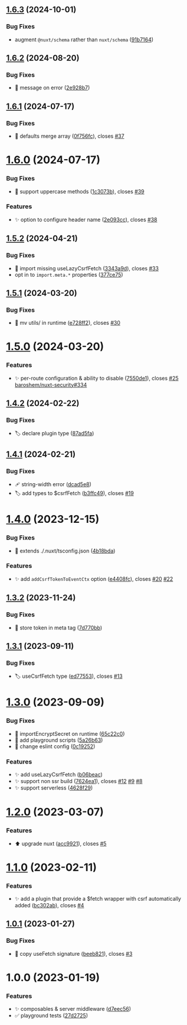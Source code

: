 ## [1.6.3](https://github.com/Morgbn/nuxt-csurf/compare/v1.6.2...v1.6.3) (2024-10-01)


### Bug Fixes

* augment `@nuxt/schema` rather than `nuxt/schema` ([91b7164](https://github.com/Morgbn/nuxt-csurf/commit/91b716418c6f5c5cd6a25f907031948d92c55226))

## [1.6.2](https://github.com/Morgbn/nuxt-csurf/compare/v1.6.1...v1.6.2) (2024-08-20)


### Bug Fixes

* :art: message on error ([2e928b7](https://github.com/Morgbn/nuxt-csurf/commit/2e928b79fc4c51c15f71c4606e01616d0bf43b7e))

## [1.6.1](https://github.com/morgbn/nuxt-csurf/compare/v1.6.0...v1.6.1) (2024-07-17)


### Bug Fixes

* :bug: defaults merge array ([0f756fc](https://github.com/morgbn/nuxt-csurf/commit/0f756fcdf15f4df3a60761ab5e67d1c110591474)), closes [#37](https://github.com/morgbn/nuxt-csurf/issues/37)

# [1.6.0](https://github.com/morgbn/nuxt-csurf/compare/v1.5.2...v1.6.0) (2024-07-17)


### Bug Fixes

* :bug: support uppercase methods ([1c3073b](https://github.com/morgbn/nuxt-csurf/commit/1c3073b5242214a0acd759eb0f2fe8d7cef82333)), closes [#39](https://github.com/morgbn/nuxt-csurf/issues/39)


### Features

* :sparkles: option to configure header name ([2e093cc](https://github.com/morgbn/nuxt-csurf/commit/2e093cc755b45e026c90cda7b96c9cf8a3d29388)), closes [#38](https://github.com/morgbn/nuxt-csurf/issues/38)

## [1.5.2](https://github.com/morgbn/nuxt-csurf/compare/v1.5.1...v1.5.2) (2024-04-21)


### Bug Fixes

* :bug: import missing useLazyCsrfFetch ([3343a9d](https://github.com/morgbn/nuxt-csurf/commit/3343a9d29fc1855e76a14710b721507e6586a6bd)), closes [#33](https://github.com/morgbn/nuxt-csurf/issues/33)
* opt in to `import.meta.*` properties ([377ce75](https://github.com/morgbn/nuxt-csurf/commit/377ce75af64de762912e9bb2977dfc5e41ecfc44))

## [1.5.1](https://github.com/morgbn/nuxt-csurf/compare/v1.5.0...v1.5.1) (2024-03-20)


### Bug Fixes

* :truck: mv utils/ in runtime ([e728ff2](https://github.com/morgbn/nuxt-csurf/commit/e728ff22db2d13f4deca2637193aba01824daedb)), closes [#30](https://github.com/morgbn/nuxt-csurf/issues/30)

# [1.5.0](https://github.com/morgbn/nuxt-csurf/compare/v1.4.2...v1.5.0) (2024-03-20)


### Features

* :sparkles: per-route configuration & ability to disable ([7550de1](https://github.com/morgbn/nuxt-csurf/commit/7550de143af2910a6b0df1db429dd67236ff4f60)), closes [#25](https://github.com/morgbn/nuxt-csurf/issues/25) [baroshem/nuxt-security#334](https://github.com/baroshem/nuxt-security/issues/334)

## [1.4.2](https://github.com/morgbn/nuxt-csurf/compare/v1.4.1...v1.4.2) (2024-02-22)


### Bug Fixes

* :label: declare plugin type ([87ad5fa](https://github.com/morgbn/nuxt-csurf/commit/87ad5fafd85312086f454577c8925e2b8f13f73c))

## [1.4.1](https://github.com/morgbn/nuxt-csurf/compare/v1.4.0...v1.4.1) (2024-02-21)


### Bug Fixes

* :adhesive_bandage: string-width error ([dcad5e8](https://github.com/morgbn/nuxt-csurf/commit/dcad5e88f70883161c92fe485cfa26f08093768f))
* :label: add types to $csrfFetch ([b3ffc49](https://github.com/morgbn/nuxt-csurf/commit/b3ffc490f488f55340afdefadc1ffcdc6bcaed00)), closes [#19](https://github.com/morgbn/nuxt-csurf/issues/19)

# [1.4.0](https://github.com/morgbn/nuxt-csurf/compare/v1.3.2...v1.4.0) (2023-12-15)


### Bug Fixes

* :rotating_light: extends ./.nuxt/tsconfig.json ([4b18bda](https://github.com/morgbn/nuxt-csurf/commit/4b18bda72f44ed3872293ea6353e39ec00827363))


### Features

* :sparkles: add `addCsrfTokenToEventCtx` option ([e4408fc](https://github.com/morgbn/nuxt-csurf/commit/e4408fc7d2e77b1be9746818d76ae86ad4e0f42f)), closes [#20](https://github.com/morgbn/nuxt-csurf/issues/20) [#22](https://github.com/morgbn/nuxt-csurf/issues/22)

## [1.3.2](https://github.com/morgbn/nuxt-csurf/compare/v1.3.1...v1.3.2) (2023-11-24)


### Bug Fixes

* :art: store token in meta tag ([7d770bb](https://github.com/morgbn/nuxt-csurf/commit/7d770bb6102c353158115feb5e05b313bd7ee59d))

## [1.3.1](https://github.com/morgbn/nuxt-csurf/compare/v1.3.0...v1.3.1) (2023-09-11)


### Bug Fixes

* :label: useCsrfFetch type ([ed77553](https://github.com/morgbn/nuxt-csurf/commit/ed7755398a70af52a835c106c019c1d7965c2fdf)), closes [#13](https://github.com/morgbn/nuxt-csurf/issues/13)

# [1.3.0](https://github.com/morgbn/nuxt-csurf/compare/v1.2.0...v1.3.0) (2023-09-09)


### Bug Fixes

* :bug: importEncryptSecret on runtime ([65c22c0](https://github.com/morgbn/nuxt-csurf/commit/65c22c0a358bdb16730c2080ed75f9d42288874c))
* :hammer: add playground scripts ([5a26b63](https://github.com/morgbn/nuxt-csurf/commit/5a26b633ec13f70c437be4162ac231ab6f201941))
* :rotating_light: change eslint config ([0c19252](https://github.com/morgbn/nuxt-csurf/commit/0c192525140bc94673a671df3808dc5165712bd2))


### Features

* :sparkles: add useLazyCsrfFetch ([b06beac](https://github.com/morgbn/nuxt-csurf/commit/b06beac48c3aaa5f581d40e2b955a28a34d036f8))
* :sparkles: support non ssr build ([7624ea1](https://github.com/morgbn/nuxt-csurf/commit/7624ea1acb8943fc158626c767093ae59a0a2663)), closes [#12](https://github.com/morgbn/nuxt-csurf/issues/12) [#9](https://github.com/morgbn/nuxt-csurf/issues/9) [#8](https://github.com/morgbn/nuxt-csurf/issues/8)
* :sparkles: support serverless ([4628f29](https://github.com/morgbn/nuxt-csurf/commit/4628f29d78cc17d668b0be68f5609f9b8fd121c6))

# [1.2.0](https://github.com/morgbn/nuxt-csurf/compare/v1.1.0...v1.2.0) (2023-03-07)


### Features

* :arrow_up: upgrade nuxt ([acc9921](https://github.com/morgbn/nuxt-csurf/commit/acc9921e304b91f079180a265a9a47b45afcd699)), closes [#5](https://github.com/morgbn/nuxt-csurf/issues/5)

# [1.1.0](https://github.com/morgbn/nuxt-csurf/compare/v1.0.1...v1.1.0) (2023-02-11)


### Features

* :sparkles: add a plugin that provide a $fetch wrapper with csrf automatically added ([bc302ab](https://github.com/morgbn/nuxt-csurf/commit/bc302ab293b0cbaca21786a2dfbf71dab7c9c957)), closes [#4](https://github.com/morgbn/nuxt-csurf/issues/4)

## [1.0.1](https://github.com/morgbn/nuxt-csurf/compare/v1.0.0...v1.0.1) (2023-01-27)


### Bug Fixes

* :art: copy useFetch signature ([beeb821](https://github.com/morgbn/nuxt-csurf/commit/beeb821890c68e2d3c63a42574ce85f8b6717615)), closes [#3](https://github.com/morgbn/nuxt-csurf/issues/3)

# 1.0.0 (2023-01-19)


### Features

* :sparkles: composables & server middleware ([d7eec56](https://github.com/morgbn/nuxt-csurf/commit/d7eec5653b5c221384452d539ca1339693328532))
* :white_check_mark: playground tests ([27d2725](https://github.com/morgbn/nuxt-csurf/commit/27d27252e0da17fe65d79e592d683564c4f95f90))
